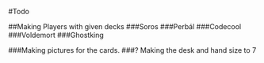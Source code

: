 #Todo

##Making Players with given decks
###Soros
###Perbál
###Codecool
###Voldemort
###Ghostking



###Making pictures for the cards.
###? Making the desk and hand size to 7
